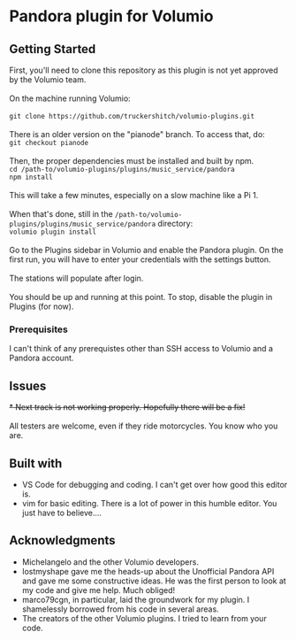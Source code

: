 # Pandora plugin for Volumio

## Getting Started

First, you'll need to clone this repository as this plugin is not yet approved by the Volumio team.<br/>
<br/>
On the machine running Volumio:<br/>
<br/>
`git clone https://github.com/truckershitch/volumio-plugins.git`<br/>
<br/>
There is an older version on the "pianode" branch.  To access that, do:<br/>
`git checkout pianode`<br/>
<br/>
Then, the proper dependencies must be installed and built by npm.<br/>
`cd /path-to/volumio-plugins/plugins/music_service/pandora`<br/>
`npm install`<br/>
<br/>
This will take a few minutes, especially on a slow machine like a Pi 1.<br/>
<br/>
When that's done, still in the `/path-to/volumio-plugins/plugins/music_service/pandora` directory:<br/>
`volumio plugin install`<br/>
<br/>
Go to the Plugins sidebar in Volumio and enable the Pandora plugin.  On the first run, you will have to enter your credentials with the settings button.<br/>
<br/>
The stations will populate after login.<br/>
<br/>
You should be up and running at this point.  To stop, disable the plugin in Plugins (for now).<br/>

### Prerequisites

I can't think of any prerequistes other than SSH access to Volumio and a Pandora account.<br/>

## Issues

~~* Next track is not working properly.  Hopefully there will be a fix!~~<br/>
<br/>
All testers are welcome, even if they ride motorcycles.  You know who you are.<br/>

## Built with

* VS Code for debugging and coding.  I can't get over how good this editor is.
* vim for basic editing.  There is a lot of power in this humble editor.  You just have to believe....

## Acknowledgments

* Michelangelo and the other Volumio developers.
* lostmyshape gave me the heads-up about the Unofficial Pandora API and gave me some constructive ideas.  He was the first person to look at my code and give me help.  Much obliged!
* marco79cgn, in particular, laid the groundwork for my plugin.  I shamelessly borrowed from his code in several areas.
* The creators of the other Volumio plugins.  I tried to learn from your code.
